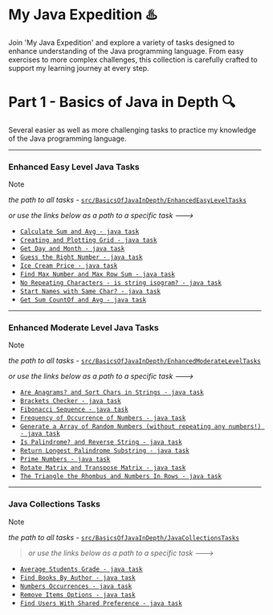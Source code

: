 # My Java Expedition :hotsprings:
Join 'My Java Expedition' and explore a variety of tasks designed to enhance understanding of the Java programming language. 
From easy exercises to more complex challenges, this collection is carefully crafted to support my learning journey at every step.

# Part 1 - Basics of Java in Depth :mag:
Several easier as well as more challenging tasks to practice my knowledge of the Java programming language.

---
### Enhanced Easy Level Java Tasks
> [!NOTE]
> _the path to all tasks -_ [`src/BasicsOfJavaInDepth/EnhancedEasyLevelTasks`](https://github.com/PavolMilcik/my-java-expedition-pt1-basics-in-depth/tree/main/src/BasicsOfJavaInDepth/EnhancedEasyLevelTasks)
> 
>  _or use the links below as a path to a specific task --->_
* [`Calculate Sum and Avg - java task`](src/BasicsOfJavaInDepth/EnhancedEasyLevelTasks/CalculateSumAndAvg.java)
* [`Creating and Plotting Grid - java task`](src/BasicsOfJavaInDepth/EnhancedEasyLevelTasks/CreatingAndPlottingGrid.java)
* [`Get Day and Month - java task`](src/BasicsOfJavaInDepth/EnhancedEasyLevelTasks/GetDayAndMonth.java)
* [`Guess the Right Number - java task`](src/BasicsOfJavaInDepth/EnhancedEasyLevelTasks/GuessTheRightNumber.java)
* [`Ice Cream Price - java task`](src/BasicsOfJavaInDepth/EnhancedEasyLevelTasks/IceCreamPrice.java)
* [`Find Max Number and Max Row Sum - java task`](src/BasicsOfJavaInDepth/EnhancedEasyLevelTasks/MaxNumberAndMaxRowSum.java)
* [`No Repeating Characters - is string isogram? - java task`](src/BasicsOfJavaInDepth/EnhancedEasyLevelTasks/NoRepeatingCharacters.java)
* [`Start Names with Same Char? - java task`](src/BasicsOfJavaInDepth/EnhancedEasyLevelTasks/StartNamesWithSameChar.java)
* [`Get Sum CountOf and Avg - java task`](src/BasicsOfJavaInDepth/EnhancedEasyLevelTasks/SumCountOfAndAvg.java)
  
---
### Enhanced Moderate Level Java Tasks
> [!NOTE]
> _the path to all tasks -_ [`src/BasicsOfJavaInDepth/EnhancedModerateLevelTasks`](https://github.com/PavolMilcik/my-java-expedition-pt1-basics-in-depth/tree/main/src/BasicsOfJavaInDepth/EnhancedModerateLevelTasks)
> 
>  _or use the links below as a path to a specific task --->_
* [`Are Anagrams? and Sort Chars in Strings - java task`](src/BasicsOfJavaInDepth/EnhancedModerateLevelTasks/AreAnagramsAndSortChars.java)
* [`Brackets Checker - java task`](src/BasicsOfJavaInDepth/EnhancedModerateLevelTasks/BracketsChecker.java)
* [`Fibonacci Sequence - java task`](src/BasicsOfJavaInDepth/EnhancedModerateLevelTasks/FibonacciSequence.java)
* [`Frequency of Occurrence of Numbers - java task`](src/BasicsOfJavaInDepth/EnhancedModerateLevelTasks/FrequencyOfOccurrenceOfNumbers.java)
* [`Generate a Array of Random Numbers (without repeating any numbers!) - java task`](src/BasicsOfJavaInDepth/EnhancedModerateLevelTasks/GenerateArrayOfRandomNumbers.java)
* [`Is Palindrome? and Reverse String - java task`](src/BasicsOfJavaInDepth/EnhancedModerateLevelTasks/IsPalindromeAndReverseString.java)
* [`Return Longest Palindrome Substring - java task`](src/BasicsOfJavaInDepth/EnhancedModerateLevelTasks/LongestPalindromeSubstring.java)
* [`Prime Numbers - java task`](src/BasicsOfJavaInDepth/EnhancedModerateLevelTasks/PrimeNumbers.java)
* [`Rotate Matrix and Transpose Matrix - java task`](src/BasicsOfJavaInDepth/EnhancedModerateLevelTasks/RotateMatrixAndTransposeMatrix.java)
* [`The Triangle the Rhombus and Numbers In Rows - java task`](src/BasicsOfJavaInDepth/EnhancedModerateLevelTasks/TriangleRhombusNumbersInRows.java)

---
### Java Collections Tasks
> [!NOTE]
> _the path to all tasks -_ [`src/BasicsOfJavaInDepth/JavaCollectionsTasks`](https://github.com/PavolMilcik/my-java-expedition-pt1-basics-in-depth/tree/main/src/BasicsOfJavaInDepth/JavaCollectionsTasks)
> 
> >  _or use the links below as a path to a specific task --->_
* [`Average Students Grade - java task`](src/BasicsOfJavaInDepth/JavaCollectionsTasks/AverageStudentsGrade.java)
* [`Find Books By Author - java task`](src/BasicsOfJavaInDepth/JavaCollectionsTasks/FindBooksByAuthor.java)
* [`Numbers Occurrences - java task`](src/BasicsOfJavaInDepth/JavaCollectionsTasks/NumbersOccurrences.java)
* [`Remove Items Options - java task`](src/BasicsOfJavaInDepth/JavaCollectionsTasks/RemoveItemsOptions.java)
* [`Find Users With Shared Preference - java task`](src/BasicsOfJavaInDepth/JavaCollectionsTasks/UsersWithSharedPreference.java)
